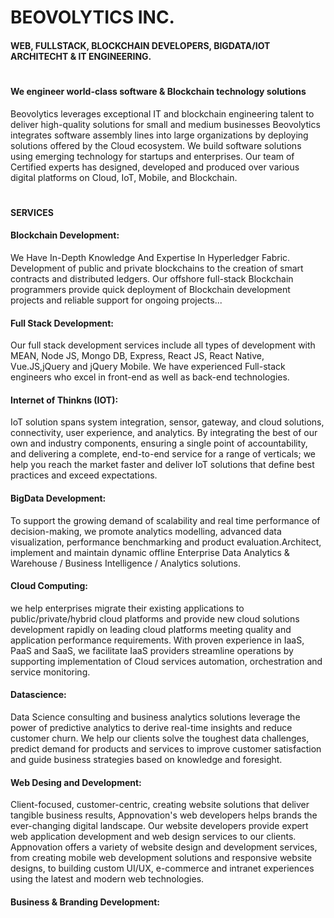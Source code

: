 # BEOVOLYTICS INC.

#### WEB, FULLSTACK, BLOCKCHAIN DEVELOPERS, BIGDATA/IOT ARCHITECHT & IT ENGINEERING.

#

#### We engineer world-class software & Blockchain technology solutions

Beovolytics leverages exceptional IT and blockchain engineering talent to deliver high-quality solutions for small and medium businesses Beovolytics integrates software assembly lines into large organizations by deploying solutions offered by the Cloud ecosystem. We build software solutions using emerging technology for startups and enterprises. Our team of Certified experts has designed, developed and produced over various digital platforms on Cloud, IoT, Mobile, and Blockchain.

#

#### SERVICES


#### Blockchain Development:

We Have In-Depth Knowledge And Expertise In Hyperledger Fabric. Development of public and private blockchains to the creation of smart contracts and distributed ledgers. Our offshore full-stack Blockchain programmers provide quick deployment of Blockchain development projects and reliable support for ongoing projects...


#### Full Stack Development:

Our full stack development services include all types of development with MEAN, Node JS, Mongo DB, Express, React JS, React Native, Vue.JS,jQuery and jQuery Mobile. We have experienced Full-stack engineers who excel in front-end as well as back-end technologies.


#### Internet of Thinkns (IOT):

IoT solution spans system integration, sensor, gateway, and cloud solutions, connectivity, user experience, and analytics. By integrating the best of our own and industry components, ensuring a single point of accountability, and delivering a complete, end-to-end service for a range of verticals; we help you reach the market faster and deliver IoT solutions that define best practices and exceed expectations.


#### BigData Development:

To support the growing demand of scalability and real time performance of decision-making, we promote analytics modelling, advanced data visualization, performance benchmarking and product evaluation.Architect, implement and maintain dynamic offline Enterprise Data Analytics & Warehouse / Business Intelligence / Analytics solutions.


#### Cloud Computing:

we help enterprises migrate their existing applications to public/private/hybrid cloud platforms and provide new cloud solutions development rapidly on leading cloud platforms meeting quality and application performance requirements. With proven experience in IaaS, PaaS and SaaS, we facilitate IaaS providers streamline operations by supporting implementation of Cloud services automation, orchestration and service monitoring.


#### Datascience:

Data Science consulting and business analytics solutions leverage the power of predictive analytics to derive real-time insights and reduce customer churn. We help our clients solve the toughest data challenges, predict demand for products and services to improve customer satisfaction and guide business strategies based on knowledge and foresight.


#### Web Desing and Development:

Client-focused, customer-centric, creating website solutions that deliver tangible business results, Appnovation's web developers helps brands the ever-changing digital landscape. Our website developers provide expert web application development and web design services to our clients. Appnovation offers a variety of website design and development services, from creating mobile web development solutions and responsive website designs, to building custom UI/UX, e-commerce and intranet experiences using the latest and modern web technologies. 


#### Business & Branding Development:



